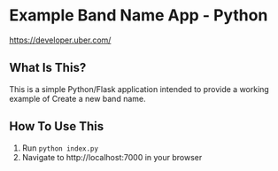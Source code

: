 # Example Band Name App - Python

https://developer.uber.com/

## What Is This?

This is a simple Python/Flask application intended to provide a working example of Create a new band name.

## How To Use This

1. Run `python index.py`
2. Navigate to http://localhost:7000 in your browser
